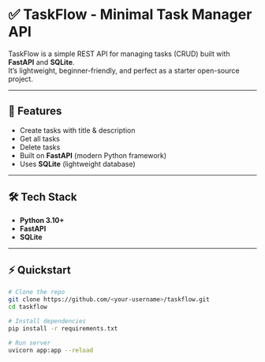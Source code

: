 # ✅ TaskFlow - Minimal Task Manager API

TaskFlow is a simple REST API for managing tasks (CRUD) built with **FastAPI** and **SQLite**.  
It’s lightweight, beginner-friendly, and perfect as a starter open-source project.

---

## 🚀 Features
- Create tasks with title & description
- Get all tasks
- Delete tasks
- Built on **FastAPI** (modern Python framework)
- Uses **SQLite** (lightweight database)

---

## 🛠️ Tech Stack
- **Python 3.10+**
- **FastAPI**
- **SQLite**

---

## ⚡ Quickstart

```bash
# Clone the repo
git clone https://github.com/<your-username>/taskflow.git
cd taskflow

# Install dependencies
pip install -r requirements.txt

# Run server
uvicorn app:app --reload

